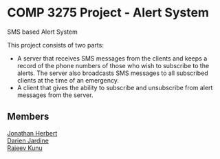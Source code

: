 # COMP 3275 Project - Alert System
SMS based Alert System 

This project consists of two parts:
- A server that receives SMS messages from the clients and keeps a record of the phone numbers of those who wish to subscribe to the alerts. The server also broadcasts SMS messages to all subscribed clients at the time of an emergency.
- A  client that gives the ability to subscribe and unsubscribe from alert messages from the server.

## Members
[Jonathan Herbert](https://github.com/foohyfooh) \
[Darien Jardine](https://github.com/Darien117) \
[Rajeev Kunu](https://github.com/Noctornos) 
